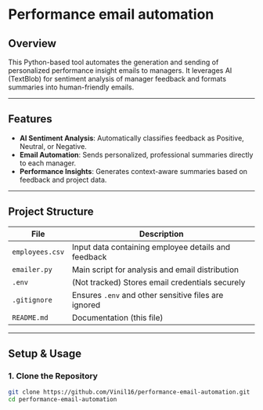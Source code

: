 #  Performance email automation

##  Overview
This Python-based tool automates the generation and sending of personalized performance insight emails to managers. It leverages AI (TextBlob) for sentiment analysis of manager feedback and formats summaries into human-friendly emails.

---

##  Features
-  **AI Sentiment Analysis**: Automatically classifies feedback as Positive, Neutral, or Negative.
-  **Email Automation**: Sends personalized, professional summaries directly to each manager.
-  **Performance Insights**: Generates context-aware summaries based on feedback and project data.

---

## Project Structure
| File | Description |
|------|-------------|
| `employees.csv` | Input data containing employee details and feedback |
| `emailer.py` | Main script for analysis and email distribution |
| `.env` | (Not tracked) Stores email credentials securely |
| `.gitignore` | Ensures `.env` and other sensitive files are ignored |
| `README.md` | Documentation (this file) |

---

##  Setup & Usage

### 1. Clone the Repository
```bash
git clone https://github.com/Vinil16/performance-email-automation.git
cd performance-email-automation
